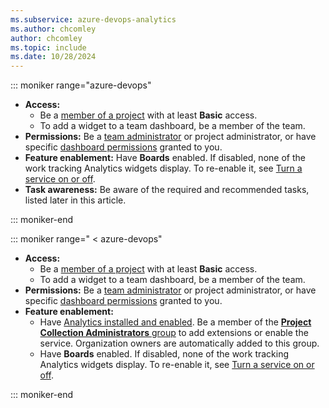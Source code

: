 ```yaml
---
ms.subservice: azure-devops-analytics
ms.author: chcomley
author: chcomley
ms.topic: include
ms.date: 10/28/2024
---
```


<a id="permissions">  </a>

::: moniker range="azure-devops"
- **Access:** 
  - Be a [member of a project](../../organizations/security/add-users-team-project.md) with at least **Basic** access.
  - To add a widget to a team dashboard, be a member of the team.
- **Permissions:** Be a [team administrator](../../organizations/settings/add-team-administrator.md) or project administrator, or have specific [dashboard permissions](../dashboards/dashboard-permissions.md) granted to you.
- **Feature enablement:** Have **Boards** enabled. If disabled, none of the work tracking Analytics widgets display. To re-enable it, see [Turn a service on or off](../../organizations/settings/set-services.md).
- **Task awareness:** Be aware of the required and recommended tasks, listed later in this article.

::: moniker-end

::: moniker range=" < azure-devops"
- **Access:** 
  - Be a [member of a project](../../organizations/security/add-users-team-project.md) with at least **Basic** access.
  - To add a widget to a team dashboard, be a member of the team.
- **Permissions:** Be a [team administrator](../../organizations/settings/add-team-administrator.md) or project administrator, or have specific [dashboard permissions](../dashboards/dashboard-permissions.md) granted to you.
- **Feature enablement:** 
  - Have [Analytics installed and enabled](../dashboards/analytics-extension.md). Be a member of the [**Project Collection Administrators** group](../../organizations/security/change-organization-collection-level-permissions.md) to add extensions or enable the service. Organization owners are automatically added to this group.
  - Have **Boards** enabled. If disabled, none of the work tracking Analytics widgets display. To re-enable it, see [Turn a service on or off](../../organizations/settings/set-services.md).

::: moniker-end
